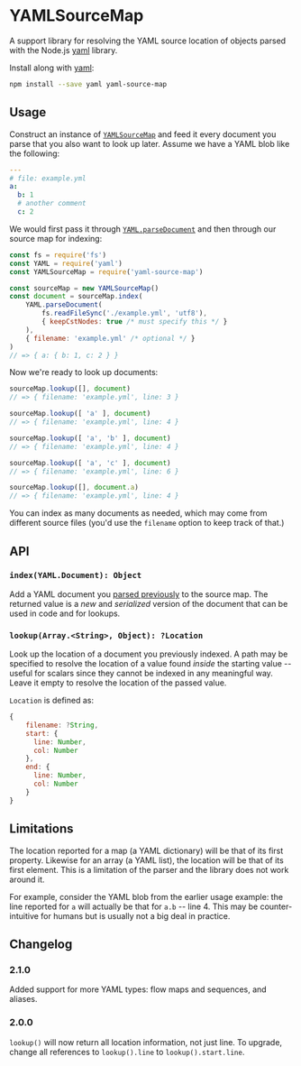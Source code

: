 # YAMLSourceMap

A support library for resolving the YAML source location of objects parsed with
the Node.js [yaml] library.

Install along with [yaml]:

```bash
npm install --save yaml yaml-source-map
```

## Usage

Construct an instance of [`YAMLSourceMap`](./index.js) and feed it every
document you parse that you also want to look up later. Assume we have a YAML
blob like the following:

```yaml
---
# file: example.yml
a:
  b: 1
  # another comment
  c: 2
```

We would first pass it through [`YAML.parseDocument`][yaml-parse] and then
through our source map for indexing:

```javascript
const fs = require('fs')
const YAML = require('yaml')
const YAMLSourceMap = require('yaml-source-map')

const sourceMap = new YAMLSourceMap()
const document = sourceMap.index(
    YAML.parseDocument(
        fs.readFileSync('./example.yml', 'utf8'),
        { keepCstNodes: true /* must specify this */ }
    ),
    { filename: 'example.yml' /* optional */ }
)
// => { a: { b: 1, c: 2 } }
```

Now we're ready to look up documents:

```javascript
sourceMap.lookup([], document)
// => { filename: 'example.yml', line: 3 }

sourceMap.lookup([ 'a' ], document)
// => { filename: 'example.yml', line: 4 }

sourceMap.lookup([ 'a', 'b' ], document)
// => { filename: 'example.yml', line: 4 }

sourceMap.lookup([ 'a', 'c' ], document)
// => { filename: 'example.yml', line: 6 }

sourceMap.lookup([], document.a)
// => { filename: 'example.yml', line: 4 }
```

You can index as many documents as needed, which may come from different
source files (you'd use the `filename` option to keep track of that.)

## API

### `index(YAML.Document): Object`

Add a YAML document you [parsed previously][yaml-parse] to the source map. The
returned value is a _new_ and _serialized_ version of the document that can be
used in code and for lookups.

### `lookup(Array.<String>, Object): ?Location`

Look up the location of a document you previously indexed. A path may be
specified to resolve the location of a value found _inside_ the starting value
-- useful for scalars since they cannot be indexed in any meaningful way. Leave
it empty to resolve the location of the passed value.

`Location` is defined as:

```javascript
{
    filename: ?String,
    start: {
      line: Number,
      col: Number
    },
    end: {
      line: Number,
      col: Number
    }
}
```

## Limitations

The location reported for a map (a YAML dictionary) will be that of its first
property. Likewise for an array (a YAML list), the location will be that of its
first element. This is a limitation of the parser and the library does not work
around it.

For example, consider the YAML blob from the earlier usage example: the line
reported for `a` will actually be that for `a.b` -- line 4. This may be
counter-intuitive for humans but is usually not a big deal in practice.

## Changelog

### 2.1.0

Added support for more YAML types: flow maps and sequences, and aliases.

### 2.0.0

`lookup()` will now return all location information, not just line. To upgrade,
change all references to `lookup().line` to `lookup().start.line`.

[yaml]: https://github.com/eemeli/yaml
[yaml-parse]: https://eemeli.org/yaml/#parsing-documents